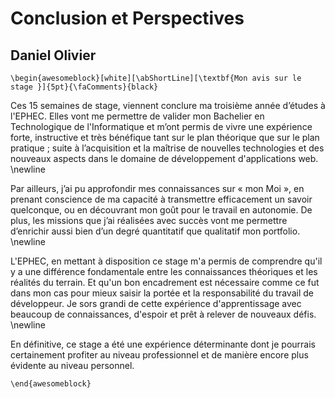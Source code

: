 Conclusion et Perspectives
===========================

## Daniel Olivier

```{=latex}
\begin{awesomeblock}[white][\abShortLine][\textbf{Mon avis sur le stage }]{5pt}{\faComments}{black}
```

Ces 15 semaines de stage, viennent conclure ma troisième année d’études à l'EPHEC.
Elles vont me permettre de valider mon Bachelier en Technologique de l'Informatique et m’ont permis de vivre une expérience
forte, instructive et très bénéfique tant sur le plan théorique que sur le plan pratique ; suite à l’acquisition et
la maîtrise de nouvelles technologies et des nouveaux aspects dans le domaine de développement d'applications web. \newline


Par ailleurs, j’ai pu approfondir mes connaissances sur « mon Moi », en
prenant conscience de ma capacité à transmettre efficacement un savoir quelconque, ou
en découvrant mon goût pour le travail en autonomie. De plus, les missions que j’ai
réalisées avec succès vont me permettre d’enrichir aussi bien d’un degré quantitatif que
qualitatif mon portfolio. \newline

L'EPHEC, en mettant à disposition ce stage m'a permis de comprendre qu'il y a une différence
fondamentale entre les connaissances théoriques et les réalités du terrain. Et
qu'un bon encadrement est nécessaire comme ce fut dans mon cas pour mieux
saisir la portée et la responsabilité du travail de développeur. Je sors grandi de cette expérience
d'apprentissage avec beaucoup de connaissances, d'espoir et prêt à relever de
nouveaux défis. \newline

En définitive, ce stage a été une expérience déterminante dont je pourrais certainement profiter au
niveau professionnel et de manière encore plus évidente au niveau personnel.

```{=latex}
\end{awesomeblock}
```